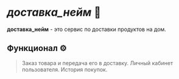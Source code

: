 # *доставка_нейм* 🛒

**доставка_нейм** - это сервис по доставки продуктов на дом. 

## Функционал ⚙️
> Заказ товара и передача его в доставку.
> Личный кабинет пользователя.
> История покупок.
